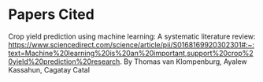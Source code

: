 # Papers Cited

Crop yield prediction using machine learning: A systematic literature review:
https://www.sciencedirect.com/science/article/pii/S0168169920302301#:~:text=Machine%20learning%20is%20an%20important,support%20crop%20yield%20prediction%20research.
By Thomas van Klompenburg, Ayalew Kassahun, Cagatay Catal

